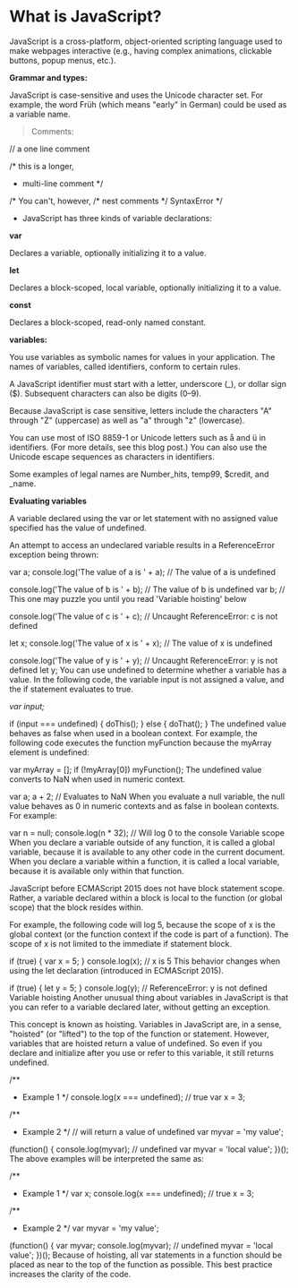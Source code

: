 # What is JavaScript?
JavaScript is a cross-platform, object-oriented scripting language used to make webpages interactive (e.g., having complex animations, clickable buttons, popup menus, etc.).

**Grammar and types:**

JavaScript is case-sensitive and uses the Unicode character set. For example, the word Früh (which means "early" in German) could be used as a variable name.
>Comments:

// a one line comment

/* this is a longer,
 * multi-line comment
 */

/* You can't, however, /* nest comments */ SyntaxError */

* JavaScript has three kinds of variable declarations:

**var**

Declares a variable, optionally initializing it to a value.

**let**

Declares a block-scoped, local variable, optionally initializing it to a value.

**const**

Declares a block-scoped, read-only named constant.

**variables:**

You use variables as symbolic names for values in your application. The names of variables, called identifiers, conform to certain rules.


A JavaScript identifier must start with a letter, underscore (_), or dollar sign ($). Subsequent characters can also be digits (0–9).

Because JavaScript is case sensitive, letters include the characters "A" through "Z" (uppercase) as well as "a" through "z" (lowercase).


You can use most of ISO 8859-1 or Unicode letters such as å and ü in identifiers. (For more details, see this blog post.) You can also use the Unicode escape sequences as characters in identifiers.

Some examples of legal names are Number_hits, temp99, $credit, and _name.


**Evaluating variables**

A variable declared using the var or let statement with no assigned value specified has the value of undefined.

An attempt to access an undeclared variable results in a ReferenceError exception being thrown:

var a;
console.log('The value of a is ' + a); // The value of a is undefined

console.log('The value of b is ' + b); // The value of b is undefined
var b;
// This one may puzzle you until you read 'Variable hoisting' below

console.log('The value of c is ' + c); // Uncaught ReferenceError: c is not defined

let x;
console.log('The value of x is ' + x); // The value of x is undefined

console.log('The value of y is ' + y); // Uncaught ReferenceError: y is not defined
let y; 
You can use undefined to determine whether a variable has a value. In the following code, the variable input is not assigned a value, and the if statement evaluates to true.

_var input;_

if (input === undefined) {
  doThis();
} else {
  doThat();
}
The undefined value behaves as false when used in a boolean context. For example, the following code executes the function myFunction because the myArray element is undefined:

var myArray = [];
if (!myArray[0]) myFunction();
The undefined value converts to NaN when used in numeric context.

var a;
a + 2;  // Evaluates to NaN
When you evaluate a null variable, the null value behaves as 0 in numeric contexts and as false in boolean contexts. For example:

var n = null;
console.log(n * 32); // Will log 0 to the console
Variable scope
When you declare a variable outside of any function, it is called a global variable, because it is available to any other code in the current document. When you declare a variable within a function, it is called a local variable, because it is available only within that function.

JavaScript before ECMAScript 2015 does not have block statement scope. Rather, a variable declared within a block is local to the function (or global scope) that the block resides within.

For example, the following code will log 5, because the scope of x is the global context (or the function context if the code is part of a function). The scope of x is not limited to the immediate if statement block.

if (true) {
  var x = 5;
}
console.log(x);  // x is 5
This behavior changes when using the let declaration (introduced in ECMAScript 2015).

if (true) {
  let y = 5;
}
console.log(y);  // ReferenceError: y is not defined
Variable hoisting
Another unusual thing about variables in JavaScript is that you can refer to a variable declared later, without getting an exception.

This concept is known as hoisting. Variables in JavaScript are, in a sense, "hoisted" (or "lifted") to the top of the function or statement. However, variables that are hoisted return a value of undefined. So even if you declare and initialize after you use or refer to this variable, it still returns undefined.

/**
 * Example 1
 */
console.log(x === undefined); // true
var x = 3;

/**
 * Example 2
 */
// will return a value of undefined
var myvar = 'my value';

(function() {
  console.log(myvar); // undefined
  var myvar = 'local value';
})();
The above examples will be interpreted the same as:

/**
 * Example 1
 */
var x;
console.log(x === undefined); // true
x = 3;

/**
 * Example 2
 */
var myvar = 'my value';

(function() {
  var myvar;
  console.log(myvar); // undefined
  myvar = 'local value';
})();
Because of hoisting, all var statements in a function should be placed as near to the top of the function as possible. This best practice increases the clarity of the code.
